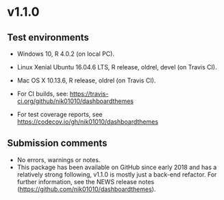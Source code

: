 # v1.1.0
## Test environments
* Windows 10, R 4.0.2 (on local PC).
* Linux Xenial Ubuntu 16.04.6 LTS, R release, oldrel, devel (on Travis CI).
* Mac OS X 10.13.6, R release, oldrel (on Travis CI).

* For CI builds, see: https://travis-ci.org/github/nik01010/dashboardthemes
* For test coverage reports, see https://codecov.io/gh/nik01010/dashboardthemes

## Submission comments
* No errors, warnings or notes.
* This package has been available on GitHub since early 2018 and has a relatively strong following, v1.1.0 is mostly just a back-end refactor. For further information, see the NEWS release notes (https://github.com/nik01010/dashboardthemes).
